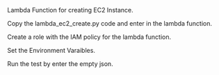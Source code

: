 Lambda Function for creating EC2 Instance.

Copy the lambda_ec2_create.py code and enter in the lambda function.

Create a role with the IAM policy for the lambda function.

Set the Environment Varaibles.

Run the test by enter the empty json.